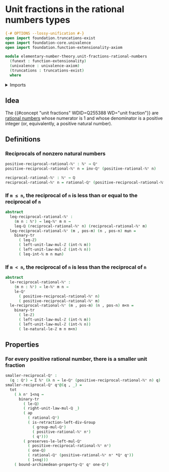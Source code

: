 # Unit fractions in the rational numbers types

```agda
{-# OPTIONS --lossy-unification #-}
open import foundation.truncations-exist
open import foundation-core.univalence
open import foundation.function-extensionality-axiom

module elementary-number-theory.unit-fractions-rational-numbers
  (funext : function-extensionality)
  (univalence : univalence-axiom)
  (truncations : truncations-exist)
  where
```

<details><summary>Imports</summary>

```agda
open import elementary-number-theory.archimedean-property-positive-rational-numbers funext univalence truncations
open import elementary-number-theory.inequality-integers funext univalence truncations
open import elementary-number-theory.inequality-rational-numbers funext univalence truncations
open import elementary-number-theory.integers
open import elementary-number-theory.multiplication-integers funext univalence truncations
open import elementary-number-theory.multiplication-rational-numbers funext univalence truncations
open import elementary-number-theory.multiplicative-group-of-positive-rational-numbers funext univalence truncations
open import elementary-number-theory.nonzero-natural-numbers funext univalence truncations
open import elementary-number-theory.positive-rational-numbers funext univalence truncations
open import elementary-number-theory.rational-numbers funext univalence truncations
open import elementary-number-theory.strict-inequality-integers funext univalence truncations
open import elementary-number-theory.strict-inequality-rational-numbers funext univalence truncations

open import foundation.action-on-identifications-functions
open import foundation.binary-transport
open import foundation.dependent-pair-types
open import foundation.functoriality-dependent-pair-types funext

open import group-theory.groups funext univalence truncations
```

</details>

## Idea

The {{#concept "unit fractions" WDID=Q255388 WD="unit fraction"}} are
[rational numbers](elementary-number-theory.rational-numbers.md) whose numerator
is 1 and whose denominator is a positive integer (or, equivalently, a positive
natural number).

## Definitions

### Reciprocals of nonzero natural numbers

```agda
positive-reciprocal-rational-ℕ⁺ : ℕ⁺ → ℚ⁺
positive-reciprocal-rational-ℕ⁺ n = inv-ℚ⁺ (positive-rational-ℕ⁺ n)

reciprocal-rational-ℕ⁺ : ℕ⁺ → ℚ
reciprocal-rational-ℕ⁺ n = rational-ℚ⁺ (positive-reciprocal-rational-ℕ⁺ n)
```

### If `m ≤ n`, the reciprocal of `n` is less than or equal to the reciprocal of `n`

```agda
abstract
  leq-reciprocal-rational-ℕ⁺ :
    (m n : ℕ⁺) → leq-ℕ⁺ m n →
    leq-ℚ (reciprocal-rational-ℕ⁺ n) (reciprocal-rational-ℕ⁺ m)
  leq-reciprocal-rational-ℕ⁺ (m , pos-m) (n , pos-n) m≤n =
    binary-tr
      ( leq-ℤ)
      ( left-unit-law-mul-ℤ (int-ℕ m))
      ( left-unit-law-mul-ℤ (int-ℕ n))
      ( leq-int-ℕ m n m≤n)
```

### If `m < n`, the reciprocal of `n` is less than the reciprocal of `n`

```agda
abstract
  le-reciprocal-rational-ℕ⁺ :
    (m n : ℕ⁺) → le-ℕ⁺ m n →
    le-ℚ⁺
      ( positive-reciprocal-rational-ℕ⁺ n)
      ( positive-reciprocal-rational-ℕ⁺ m)
  le-reciprocal-rational-ℕ⁺ (m , pos-m) (n , pos-n) m<n =
    binary-tr
      ( le-ℤ)
      ( left-unit-law-mul-ℤ (int-ℕ m))
      ( left-unit-law-mul-ℤ (int-ℕ n))
      ( le-natural-le-ℤ m n m<n)
```

## Properties

### For every positive rational number, there is a smaller unit fraction

```agda
smaller-reciprocal-ℚ⁺ :
  (q : ℚ⁺) → Σ ℕ⁺ (λ n → le-ℚ⁺ (positive-reciprocal-rational-ℕ⁺ n) q)
smaller-reciprocal-ℚ⁺ q⁺@(q , _) =
  tot
    ( λ n⁺ 1<nq →
      binary-tr
        ( le-ℚ)
        ( right-unit-law-mul-ℚ _)
        ( ap
          ( rational-ℚ⁺)
          ( is-retraction-left-div-Group
            ( group-mul-ℚ⁺)
            ( positive-rational-ℕ⁺ n⁺)
            ( q⁺)))
        ( preserves-le-left-mul-ℚ⁺
          ( positive-reciprocal-rational-ℕ⁺ n⁺)
          ( one-ℚ)
          ( rational-ℚ⁺ (positive-rational-ℕ⁺ n⁺ *ℚ⁺ q⁺))
          ( 1<nq)))
    ( bound-archimedean-property-ℚ⁺ q⁺ one-ℚ⁺)
```
